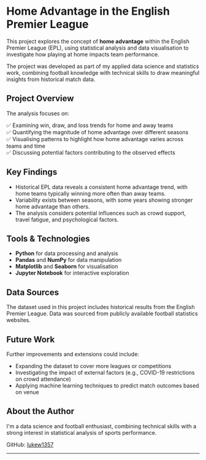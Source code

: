 # Home Advantage in the English Premier League

This project explores the concept of **home advantage** within the English Premier League (EPL), using statistical analysis and data visualisation to investigate how playing at home impacts team performance.

The project was developed as part of my applied data science and statistics work, combining football knowledge with technical skills to draw meaningful insights from historical match data.

## Project Overview

The analysis focuses on:

✅ Examining win, draw, and loss trends for home and away teams  
✅ Quantifying the magnitude of home advantage over different seasons  
✅ Visualising patterns to highlight how home advantage varies across teams and time  
✅ Discussing potential factors contributing to the observed effects  

## Key Findings

- Historical EPL data reveals a consistent home advantage trend, with home teams typically winning more often than away teams.
- Variability exists between seasons, with some years showing stronger home advantage than others.
- The analysis considers potential influences such as crowd support, travel fatigue, and psychological factors.

## Tools & Technologies

- **Python** for data processing and analysis  
- **Pandas** and **NumPy** for data manipulation  
- **Matplotlib** and **Seaborn** for visualisation  
- **Jupyter Notebook** for interactive exploration  

## Data Sources

The dataset used in this project includes historical results from the English Premier League. Data was sourced from publicly available football statistics websites.

## Future Work

Further improvements and extensions could include:

- Expanding the dataset to cover more leagues or competitions  
- Investigating the impact of external factors (e.g., COVID-19 restrictions on crowd attendance)  
- Applying machine learning techniques to predict match outcomes based on venue  

## About the Author

I'm a data science and football enthusiast, combining technical skills with a strong interest in statistical analysis of sports performance.

GitHub: [lukew1357](https://github.com/lukew1357)  

---
